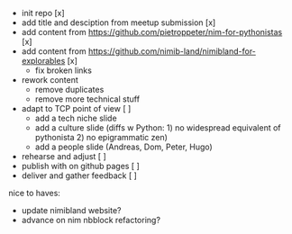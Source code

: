 - init repo [x]
- add title and desciption from meetup submission [x]
- add content from https://github.com/pietroppeter/nim-for-pythonistas [x]
- add content from https://github.com/nimib-land/nimibland-for-explorables [x]
  - fix broken links
- rework content
  - remove duplicates
  - remove more technical stuff
- adapt to TCP point of view [ ]
  - add a tech niche slide
  - add a culture slide (diffs w Python: 1) no widespread equivalent of pythonista 2) no epigrammatic zen)
  - add a people slide (Andreas, Dom, Peter, Hugo)
- rehearse and adjust [ ]
- publish with on github pages [ ]
- deliver and gather feedback [ ]

nice to haves:
- update nimibland website?
- advance on nim nbblock refactoring?